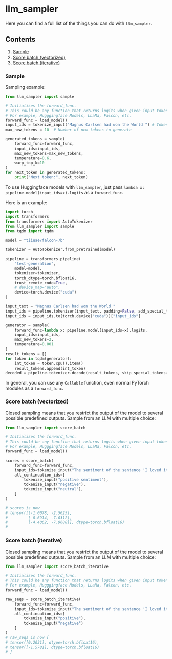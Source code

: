 # llm_sampler

Here you can find a full list of the things you can do with `llm_sampler`.

## Contents

1. [Sample](#sample)
2. [Score batch (vectorized)](#score-batch-vectorized)
3. [Score batch (iterative)](#score-batch-iterative)

###  Sample

Sampling example:

```python
from llm_sampler import sample

# Initializes the forward_func.
# This could be any function that returns logits when given input tokens
# For example, Hugggingface Models, LLaMa, Falcon, etc.
forward_func = load_model()
input_ids = tokenize_input("Magnus Carlsen had won the World ") # Tokenize the input
max_new_tokens = 10  # Number of new tokens to generate

generated_tokens = sample(
    forward_func=forward_func,
    input_ids=input_ids,
    max_new_tokens=max_new_tokens,
    temperature=0.6,
    warp_top_k=10
)
for next_token in generated_tokens:
    print("Next token:", next_token)
```

To use Huggingface models with `llm_sampler`, just pass `lambda x: pipeline.model(input_ids=x).logits` as 
a `forward_func`.

Here is an example:

```python
import torch
import transformers
from transformers import AutoTokenizer
from llm_sampler import sample
from tqdm import tqdm

model = "tiiuae/falcon-7b"

tokenizer = AutoTokenizer.from_pretrained(model)

pipeline = transformers.pipeline(
    "text-generation",
    model=model,
    tokenizer=tokenizer,
    torch_dtype=torch.bfloat16,
    trust_remote_code=True,
    # device_map="auto",
    device=torch.device("cuda")
)

input_text = "Magnus Carlsen had won the World "
input_ids = pipeline.tokenizer(input_text, padding=False, add_special_tokens=False, return_tensors="pt")
input_ids = input_ids.to(torch.device("cuda"))["input_ids"]

generator = sample(
    forward_func=lambda x: pipeline.model(input_ids=x).logits,
    input_ids=input_ids,
    max_new_tokens=2,
    temperature=0.001
)
result_tokens = []
for token in tqdm(generator):
    int_token = token.cpu().item()
    result_tokens.append(int_token)
decoded = pipeline.tokenizer.decode(result_tokens, skip_special_tokens=True)
```

In general, you can use any `Callable` function, even normal PyTorch modules as a `forward_func`.

### Score batch (vectorized)

Closed sampling means that you restrict the output of the model to several possible predefined outputs.
Sample from an LLM with multiple choice:

```python
from llm_sampler import score_batch

# Initializes the forward_func.
# This could be any function that returns logits when given input tokens
# For example, Hugggingface Models, LLaMa, Falcon, etc.
forward_func = load_model()

scores = score_batch(
    forward_func=forward_func,
    input_ids=tokenize_input("The sentiment of the sentence 'I loved it' is '"),
    all_continuation_ids=[
        tokenize_input("positive sentiment"),
        tokenize_input("negative"),
        tokenize_input("neutral"),
    ]
)

# scores is now 
# tensor([[-1.0078, -2.5625],
#         [ 0.6914, -7.0312],
#         [-4.4062, -7.9688]], dtype=torch.bfloat16)
# 
```

### Score batch (iterative)

Closed sampling means that you restrict the output of the model to several possible predefined outputs.
Sample from an LLM with multiple choice:

```python
from llm_sampler import score_batch_iterative

# Initializes the forward_func.
# This could be any function that returns logits when given input tokens
# For example, Hugggingface Models, LLaMa, Falcon, etc.
forward_func = load_model()

raw_seqs = score_batch_iterative(
    forward_func=forward_func,
    input_ids=tokenize_input("The sentiment of the sentence 'I loved it' is '"),
    all_continuation_ids=[
        tokenize_input("positive"),
        tokenize_input("negative")
    ]
)
# raw_seqs is now [
# tensor([0.2031], dtype=torch.bfloat16), 
# tensor([-1.5781], dtype=torch.bfloat16)
# ]
```

